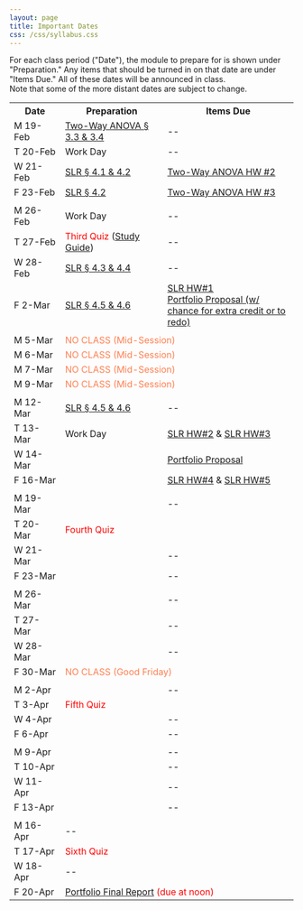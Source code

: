 ```yaml
---
layout: page
title: Important Dates
css: /css/syllabus.css
---
```


<div class="alert alert-info">
For each class period ("Date"), the module to prepare for is shown under "Preparation." Any items that should be turned in on that date are under "Items Due." All of these dates will be announced in class.
</div>

<div class="alert alert-warning">
Note that some of the more distant dates are subject to change.
</div>

<table width="100%">
<tr><th width="18%">Date</th><th width="36%">Preparation</th><th width="46%">Items Due</th></tr>
<!---
<tr><td>W 10-Jan</td>
    <td><a href="../book/Foundations.pdf">Foundations Intro &para;</a><br><a href="Syllabus-Current">Syllabus</a></td>
    <td>--</td></tr>
<tr><td>F 12-Jan</td>
    <td><a href="../book/Foundations.pdf">Foundations &sect;1.1</a></td>
    <td>--</td></tr>
<tr><td></td><td></td><td></td></tr>

<tr><td>M 15-Jan</td>
    <td colspan="2"><span style="color:coral">NO CLASS (Martin Luther King Jr. Day)</span></td></tr>
<tr><td>T 16-Jan</td>
    <td><a href="../book/Foundations.pdf">Foundations &sect;1.1</a></td>
    <td><a href="../modules/LMFoundations/HW1.html">Foundations HW #1</a></td></tr>
<tr><td>W 17-Jan</td>
    <td><a href="../book/Foundations.pdf">Foundations &sect;1.2-1.4</a></td>
    <td>--</td></tr>
<tr><td>F 19-Jan</td>
    <td><a href="../book/Foundations.pdf">Foundations &sect;1.5-1.6</a></td>
    <td>--</td></tr>
<tr><td></td><td></td><td></td></tr>

<tr><td>M 22-Jan</td>
    <td><a href="../book/Foundations.pdf">Foundations</a></td>
    <td>--</td></tr>
<tr><td>T 23-Jan</td>
    <td><a href="../modules/LMFoundations/HW2.html">Foundations HW #2</a> (Work)</td>
    <td>--</td></tr>
<tr><td>W 24-Jan</td>
    <td><a href="../book/One-Way ANOVA.pdf">One-Way ANOVA &sect; 2.1</a></td>
    <td><a href="../modules/LMFoundations/HW2.html">Foundations HW #2</a></td></tr>
<tr><td>F 26-Jan</td>
    <td><a href="../book/One-Way ANOVA.pdf">One-Way ANOVA &sect; 2.1</a></td>
    <td>--</td></tr>
<tr><td></td><td></td><td></td></tr>

<tr><td>M 29-Jan</td>
    <td colspan="2"><span style="color:coral">NO CLASS (Dr. Ogle at AFS Meeting)</span></td></tr>
<tr><td>T 30-Jan</td>
    <td colspan="2"><span style="color:red">First Quiz</span> (<a href="QuizGuides/quiz_1.html">Study Guide</a>)</td></tr>
<tr><td>W 31-Jan</td>
    <td><a href="../book/One-Way ANOVA.pdf">One-Way ANOVA &sect; 2.2</a></td>
    <td><a href="../modules/Anova-1Way/HW1.html">One-Way ANOVA HW #1</a></td></tr>
<tr><td>F 2-Feb</td>
    <td><a href="../book/One-Way ANOVA.pdf">One-Way ANOVA &sect; 2.4</a></td>
    <td><a href="../modules/Anova-1Way/HW2.html">One-Way ANOVA HW #2</a></td></tr>
<tr><td></td><td></td><td></td></tr>

<tr><td>M 5-Feb</td>
    <td><a href="../book/One-Way ANOVA.pdf">One-Way ANOVA &sect; 2.4 &amp; 2.6</a></td>
    <td>--</td></tr>
<tr><td>T 6-Feb</td>
    <td><a href="../book/One-Way ANOVA.pdf">One-Way ANOVA &sect; 2.6</a><br>One-Way ANOVA HW (Work)</td>
    <td>--</td></tr>
<tr><td>W 7-Feb</td>
    <td>Work Day (HW, Quiz, Portfolio)</td>
    <td><a href="../modules/Anova-1Way/HW3.html">One-Way ANOVA HW #3</a></td></tr>
<tr><td>F 9-Feb</td>
    <td><a href="../book/Two-Way ANOVA.pdf">Two-Way ANOVA &sect; 3.1</a></td>
    <td>--</td></tr>
<tr><td></td><td></td><td></td></tr>

<tr><td>M 12-Feb</td>
    <td><a href="../book/Two-Way ANOVA.pdf">Two-Way ANOVA &sect; 3.2</a></td>
    <td><a href="../modules/Anova-1Way/HW4.html">One-Way ANOVA HW #4</a></td></tr>
<tr><td>T 13-Feb</td>
    <td colspan="2"><span style="color:red">Second Quiz</span> (<a href="QuizGuides/quiz_2.html">Study Guide</a>)</td></tr>
<tr><td>W 14-Feb</td>
    <td><a href="../book/Two-Way ANOVA.pdf">Two-Way ANOVA &sect; 3.2</a></td>
    <td>--</td></tr>
<tr><td>F 16-Feb</td>
    <td><a href="../book/Two-Way ANOVA.pdf">Two-Way ANOVA &sect; 3.3 &amp; 3.4</a></td>
    <td><a href="../modules/Anova-2Way/HW1.html">Two-Way ANOVA HW #1</a></td></tr>
<tr><td></td><td></td><td></td></tr>
--->

<tr><td>M 19-Feb</td>
    <td><a href="../book/Two-Way ANOVA.pdf">Two-Way ANOVA &sect; 3.3 &amp; 3.4</a></td>
    <td>--</td></tr>
<tr><td>T 20-Feb</td>
    <td>Work Day</td>
    <td>--</td></tr>
<tr><td>W 21-Feb</td>
    <td><a href="../book/Simple Linear Regression.pdf">SLR &sect; 4.1 &amp; 4.2</a></td>
    <td><a href="../modules/Anova-2Way/HW2.html">Two-Way ANOVA HW #2</a></td></tr>
<tr><td>F 23-Feb</td>
    <td><a href="../book/Simple Linear Regression.pdf">SLR &sect; 4.2</a></td>
    <td><a href="../modules/Anova-2Way/HW3.html">Two-Way ANOVA HW #3</a></td></tr>
<tr><td></td><td></td><td></td></tr>

<tr><td>M 26-Feb</td>
    <td>Work Day</td>
    <td>--</td></tr>
<tr><td>T 27-Feb</td>
    <td><span style="color:red">Third Quiz</span> (<a href="QuizGuides/quiz_3.html">Study Guide</a>)</td>
    <td>--</td></tr>
<tr><td>W 28-Feb</td>
    <td><a href="../book/Simple Linear Regression.pdf">SLR &sect; 4.3 &amp; 4.4</a></td>
    <td>--</td></tr>
<tr><td>F 2-Mar</td>
    <td><a href="../book/Simple Linear Regression.pdf">SLR &sect; 4.5 &amp; 4.6</a></td>
    <td><a href="../modules/SLRegression/HW1.html">SLR HW#1</a><br><a href="Syllabus-Current.html#portfolio">Portfolio Proposal (w/ chance for extra credit or to redo)</a></td></tr>
<tr><td></td><td></td><td></td></tr>

<tr><td>M 5-Mar</td>
    <td colspan="2"><span style="color:coral">NO CLASS (Mid-Session)</span></td></tr>
<tr><td>M 6-Mar</td>
    <td colspan="2"><span style="color:coral">NO CLASS (Mid-Session)</span></td></tr>
<tr><td>M 7-Mar</td>
    <td colspan="2"><span style="color:coral">NO CLASS (Mid-Session)</span></td></tr>
<tr><td>M 9-Mar</td>
    <td colspan="2"><span style="color:coral">NO CLASS (Mid-Session)</span></td></tr>
<tr><td></td><td></td><td></td></tr>

<tr><td>M 12-Mar</td>
    <td><a href="../book/Simple Linear Regression.pdf">SLR &sect; 4.5 &amp; 4.6</a></td>
    <td>--</td></tr>
<tr><td>T 13-Mar</td>
    <td>Work Day</td>
    <td><a href="../modules/SLRegression/HW2.html">SLR HW#2</a> &amp; <a href="../modules/SLRegression/HW3.html">SLR HW#3</a></td></tr>
<tr><td>W 14-Mar</td>
    <td></td>
    <td><a href="Syllabus-Current.html#portfolio">Portfolio Proposal</a></td></tr>
<tr><td>F 16-Mar</td>
    <td></td>
    <td><a href="../modules/SLRegression/HW4.html">SLR HW#4</a> &amp; <a href="../modules/SLRegression/HW4.html">SLR HW#5</a></td></tr>
<tr><td></td><td></td><td></td></tr>

<tr><td>M 19-Mar</td>
    <td></td>
    <td>--</td></tr>
<tr><td>T 20-Mar</td>
    <td colspan="2"><span style="color:red">Fourth Quiz</span></td></tr>
<tr><td>W 21-Mar</td>
    <td></td>
    <td>--</td></tr>
<tr><td>F 23-Mar</td>
    <td></td>
    <td>--</td></tr>
<tr><td></td><td></td><td></td></tr>

<tr><td>M 26-Mar</td>
    <td></td>
    <td>--</td></tr>
<tr><td>T 27-Mar</td>
    <td></td>
    <td>--</td></tr>
<tr><td>W 28-Mar</td>
    <td></td>
    <td>--</td></tr>
<tr><td>F 30-Mar</td>
    <td colspan="2"><span style="color:coral">NO CLASS (Good Friday)</span></td></tr>
<tr><td></td><td></td><td></td></tr>

<tr><td>M 2-Apr</td>
    <td></td>
    <td>--</td></tr>
<tr><td>T 3-Apr</td>
    <td colspan="2"><span style="color:red">Fifth Quiz</span></td></tr>
<tr><td>W 4-Apr</td>
    <td></td>
    <td>--</td></tr>
<tr><td>F 6-Apr</td>
    <td></td>
    <td>--</td></tr>
<tr><td></td><td></td><td></td></tr>

<tr><td>M 9-Apr</td>
    <td></td>
    <td>--</td></tr>
<tr><td>T 10-Apr</td>
    <td></td>
    <td>--</td></tr>
<tr><td>W 11-Apr</td>
    <td></td>
    <td>--</td></tr>
<tr><td>F 13-Apr</td>
    <td></td>
    <td>--</td></tr>
<tr><td></td><td></td><td></td></tr>

<tr><td>M 16-Apr</td>
    <td colspan="2">--</td></tr>
<tr><td>T 17-Apr</td>
    <td colspan="2"><span style="color:red">Sixth Quiz</span></td></tr>
<tr><td>W 18-Apr</td>
    <td colspan="2">--</td></tr>
<tr><td>F 20-Apr</td>
    <td colspan="2"><span style="color:red"><a href="Syllabus-Current.html#portfolio">Portfolio Final Report</a> (due at noon)</span></td></tr>
</table>
